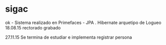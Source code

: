 # sigac
ok - Sistema realizado en Primefaces - JPA . Hibernate
arquetipo de Logueo
18.08.15 rectorado grabado

27.11.15 Se termina de estudiar e implementa registrar persona
